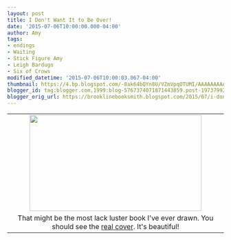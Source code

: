 ```yaml
---
layout: post
title: I Don't Want It to Be Over!
date: '2015-07-06T10:00:00.000-04:00'
author: Amy
tags:
- endings
- Waiting
- Stick Figure Amy
- Leigh Bardugo
- Six of Crows
modified_datetime: '2015-07-06T10:00:03.067-04:00'
thumbnail: https://4.bp.blogspot.com/-8ak64bQYn8U/VZmVpqOTUMI/AAAAAAAAA0A/WuesrPas2JM/s72-c/OverAmy.png
blogger_id: tag:blogger.com,1999:blog-5767374071871443859.post-1973799292369583840
blogger_orig_url: https://brooklinebooksmith.blogspot.com/2015/07/i-dont-want-it-to-be-over.html
---
```


<table align="center" cellpadding="0" cellspacing="0" class="tr-caption-container" style="margin-left: auto; margin-right: auto; text-align: center;"><tbody><tr><td style="text-align: center;"><a href="https://4.bp.blogspot.com/-8ak64bQYn8U/VZmVpqOTUMI/AAAAAAAAA0A/WuesrPas2JM/s1600/OverAmy.png" imageanchor="1" style="margin-left: auto; margin-right: auto;"><img border="0" height="223" src="https://4.bp.blogspot.com/-8ak64bQYn8U/VZmVpqOTUMI/AAAAAAAAA0A/WuesrPas2JM/s400/OverAmy.png" width="400" /></a></td></tr><tr><td class="tr-caption" style="text-align: center;">That might be the most lack luster book I've ever drawn. You should see the <a href="https://www.brooklinebooksmith-shop.com/book/9781627792127">real cover</a>. It's beautiful!</td></tr></tbody></table><br />